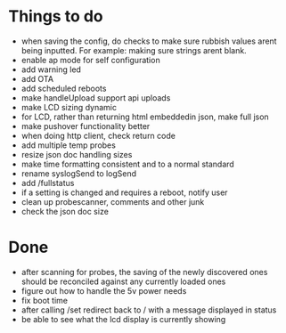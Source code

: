 # Things to do

- when saving the config, do checks to make sure rubbish values arent being inputted.  For example: making sure strings arent blank.
- enable ap mode for self configuration
- add warning led
- add OTA
- add scheduled reboots
- make handleUpload support api uploads
- make LCD sizing dynamic
- for LCD, rather than returning html embeddedin json, make full json
- make pushover functionality better
- when doing http client, check return code
- add multiple temp probes
- resize json doc handling sizes
- make time formatting consistent and to a normal standard
- rename syslogSend to logSend
- add /fullstatus
- if a setting is changed and requires a reboot, notify user
- clean up probescanner, comments and other junk
- check the json doc size

# Done
- after scanning for probes, the saving of the newly discovered ones should be reconciled against any currently loaded ones
- figure out how to handle the 5v power needs
- fix boot time
- after calling /set redirect back to / with a message displayed in status
- be able to see what the lcd display is currently showing
